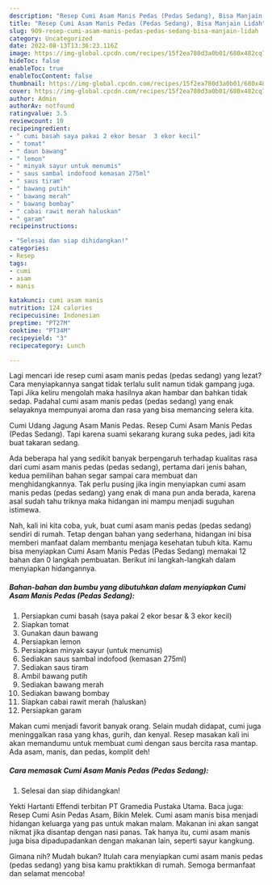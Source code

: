 ```yaml
---
description: "Resep Cumi Asam Manis Pedas (Pedas Sedang), Bisa Manjain Lidah"
title: "Resep Cumi Asam Manis Pedas (Pedas Sedang), Bisa Manjain Lidah"
slug: 909-resep-cumi-asam-manis-pedas-pedas-sedang-bisa-manjain-lidah
category: Uncategorized
date: 2022-08-13T13:36:23.116Z
image: https://img-global.cpcdn.com/recipes/15f2ea780d3a0b01/680x482cq70/cumi-asam-manis-pedas-pedas-sedang-foto-resep-utama.jpg
hideToc: false
enableToc: true
enableTocContent: false
thumbnail: https://img-global.cpcdn.com/recipes/15f2ea780d3a0b01/680x482cq70/cumi-asam-manis-pedas-pedas-sedang-foto-resep-utama.jpg
cover: https://img-global.cpcdn.com/recipes/15f2ea780d3a0b01/680x482cq70/cumi-asam-manis-pedas-pedas-sedang-foto-resep-utama.jpg
author: Admin
authorAv: notfound
ratingvalue: 3.5
reviewcount: 10
recipeingredient:
- " cumi basah saya pakai 2 ekor besar  3 ekor kecil"
- " tomat"
- " daun bawang"
- " lemon"
- " minyak sayur untuk menumis"
- " saus sambal indofood kemasan 275ml"
- " saus tiram"
- " bawang putih"
- " bawang merah"
- " bawang bombay"
- " cabai rawit merah haluskan"
- " garam"
recipeinstructions:

- "Selesai dan siap dihidangkan!"
categories:
- Resep
tags:
- cumi
- asam
- manis

katakunci: cumi asam manis 
nutrition: 124 calories
recipecuisine: Indonesian
preptime: "PT27M"
cooktime: "PT34M"
recipeyield: "3"
recipecategory: Lunch

---
```



Lagi mencari ide resep cumi asam manis pedas (pedas sedang) yang lezat? Cara menyiapkannya sangat tidak terlalu sulit namun tidak gampang juga. Tapi Jika keliru mengolah maka hasilnya akan hambar dan bahkan tidak sedap. Padahal cumi asam manis pedas (pedas sedang) yang enak selayaknya mempunyai aroma dan rasa yang bisa memancing selera kita.


Cumi Udang Jagung Asam Manis Pedas. Resep Cumi Asam Manis Pedas (Pedas Sedang). Tapi karena suami sekarang kurang suka pedes, jadi kita buat takaran sedang.

Ada beberapa hal yang sedikit banyak berpengaruh terhadap kualitas rasa dari cumi asam manis pedas (pedas sedang), pertama dari jenis bahan, kedua pemilihan bahan segar sampai cara membuat dan menghidangkannya. Tak perlu pusing jika ingin menyiapkan cumi asam manis pedas (pedas sedang) yang enak di mana pun anda berada, karena asal sudah tahu triknya maka hidangan ini mampu menjadi suguhan istimewa.


Nah, kali ini kita coba, yuk, buat cumi asam manis pedas (pedas sedang) sendiri di rumah. Tetap dengan bahan yang sederhana, hidangan ini bisa memberi manfaat dalam membantu menjaga kesehatan tubuh kita. Kamu bisa menyiapkan Cumi Asam Manis Pedas (Pedas Sedang) memakai 12 bahan dan 0 langkah pembuatan. Berikut ini langkah-langkah dalam menyiapkan hidangannya.

<!--inarticleads1-->

##### Bahan-bahan dan bumbu yang dibutuhkan dalam menyiapkan Cumi Asam Manis Pedas (Pedas Sedang):

1. Persiapkan  cumi basah (saya pakai 2 ekor besar &amp; 3 ekor kecil)
1. Siapkan  tomat
1. Gunakan  daun bawang
1. Persiapkan  lemon
1. Persiapkan  minyak sayur (untuk menumis)
1. Sediakan  saus sambal indofood (kemasan 275ml)
1. Sediakan  saus tiram
1. Ambil  bawang putih
1. Sediakan  bawang merah
1. Sediakan  bawang bombay
1. Siapkan  cabai rawit merah (haluskan)
1. Persiapkan  garam


Makan cumi menjadi favorit banyak orang. Selain mudah didapat, cumi juga meninggalkan rasa yang khas, gurih, dan kenyal. Resep masakan kali ini akan memandumu untuk membuat cumi dengan saus bercita rasa mantap. Ada asam, manis, dan pedas, komplit deh! 

<!--inarticleads2-->

##### Cara memasak Cumi Asam Manis Pedas (Pedas Sedang):


1. Selesai dan siap dihidangkan!

Yekti Hartanti Effendi terbitan PT Gramedia Pustaka Utama. Baca juga: Resep Cumi Asin Pedas Asam, Bikin Melek. Cumi asam manis bisa menjadi hidangan keluarga yang pas untuk makan malam. Makanan ini akan sangat nikmat jika disantap dengan nasi panas. Tak hanya itu, cumi asam manis juga bisa dipadupadankan dengan makanan lain, seperti sayur kangkung. 

Gimana nih? Mudah bukan? Itulah cara menyiapkan cumi asam manis pedas (pedas sedang) yang bisa kamu praktikkan di rumah. Semoga bermanfaat dan selamat mencoba!
